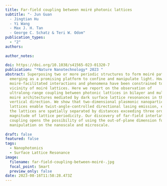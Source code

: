 ```yaml
---
title: Far-field coupling between moiré photonic lattices
subtitle: "- Jun Guan
  - Jingtian Hu
  - Yi Wang
  - Max J. H. Tan
  - George C. Schatz & Teri W. Odom"
publication_types:
  - "2"
authors:
  
author_notes:
  
doi: https://doi.org/10.1038/s41565-023-01320-7
publication: "*Nature Nanotechnology* 2023 "
abstract: Superposing two or more periodic structures to form moiré patterns is
  emerging as a promising platform to confine and manipulate light. However,
  moiré-facilitated interactions and phenomena have been constrained to the
  vicinity of moiré lattices. Here we report on the observation of
  ultralong-range coupling between photonic lattices in bilayer and multilayer
  moiré architectures mediated by dark surface lattice resonances in the
  vertical direction. We show that two-dimensional plasmonic nanoparticle
  lattices enable twist-angle-controlled directional lasing emission, even when
  the lattices are spatially separated by distances exceeding three orders of
  magnitude of lattice periodicity. Our discovery of far-field interlattice
  coupling opens the possibility of using the out-of-plane dimension for optical
  manipulation on the nanoscale and microscale.
 
draft: false
featured: false
tags:
  - Nanophotonics
  - Surface Lattice Resonance
image:
  filename: far-field-coupling-between-moiré-.jpg
  focal_point: Smart
  preview_only: false
date: 2023-08-16T11:58:28.473Z
---
```

